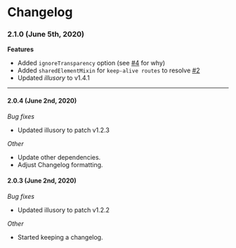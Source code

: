 # Changelog

### 2.1.0 (June 5th, 2020)

**Features**
- Added `ignoreTransparency` option (see [#4](https://github.com/justintaddei/v-shared-element/issues/4) for why)
- Added `sharedElementMixin` for `keep-alive routes` to resolve [#2](https://github.com/justintaddei/v-shared-element/issues/2)
- Updated *illusory* to v1.4.1

---

#### 2.0.4 (June 2nd, 2020)

*Bug fixes*
- Updated illusory to patch v1.2.3

*Other*
- Update other dependencies.
- Adjust Changelog formatting.

#### 2.0.3 (June 2nd, 2020)

*Bug fixes*
- Updated illusory to patch v1.2.2  

*Other*
- Started keeping a changelog. 
